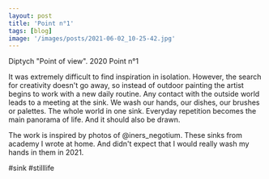 ```yaml
---
layout: post
title: 'Point n°1'
tags: [blog]
image: '/images/posts/2021-06-02_10-25-42.jpg'
---
```


Diptych "Point of view". 2020
Point n°1

It was extremely difficult to find inspiration in isolation. However, the search for creativity doesn't go away, so instead of outdoor painting the artist begins to work with a new daily routine. Any contact with the outside world leads to a meeting at the sink. We wash our hands, our dishes, our brushes or palettes. The whole world in one sink. Everyday repetition becomes the main panorama of life. And it should also be drawn.

The work is inspired by photos of @iners_negotium. These sinks from academy I wrote at home. And didn't expect that I would really wash my hands in them in 2021.

#sink #stilllife
